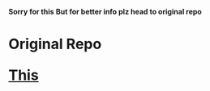 **Sorry for this**
**But for better info plz head to original repo**
<h1>Original Repo
  
 [This](https://github.com/ROM-builders/temporary)
  
